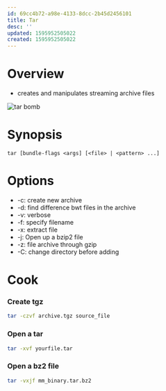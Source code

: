 ```yaml
---
id: 69cc4b72-a98e-4133-8dcc-2b45d2456101
title: Tar
desc: ''
updated: 1595952505022
created: 1595952505022
---
```

# Overview
- creates and manipulates streaming archive files

![tar bomb](assets/2020-07-06-13-40-10.png)

# Synopsis
```
tar [bundle-flags <args] [<file> | <pattern> ...]
```
# Options

- -c: create new archive
- -d: find difference bwt files in the archive
- -v: verbose
- -f: specify filename
- -x: extract file
- -j: Open up a bzip2 file
- -z: file archive through gzip
- -C: change directory before adding

# Cook

### Create tgz

```sh
tar -czvf archive.tgz source_file

```

### Open a tar 

```sh
tar -xvf yourfile.tar

```

### Open a bz2 file
```sh
tar -vxjf mm_binary.tar.bz2
```
